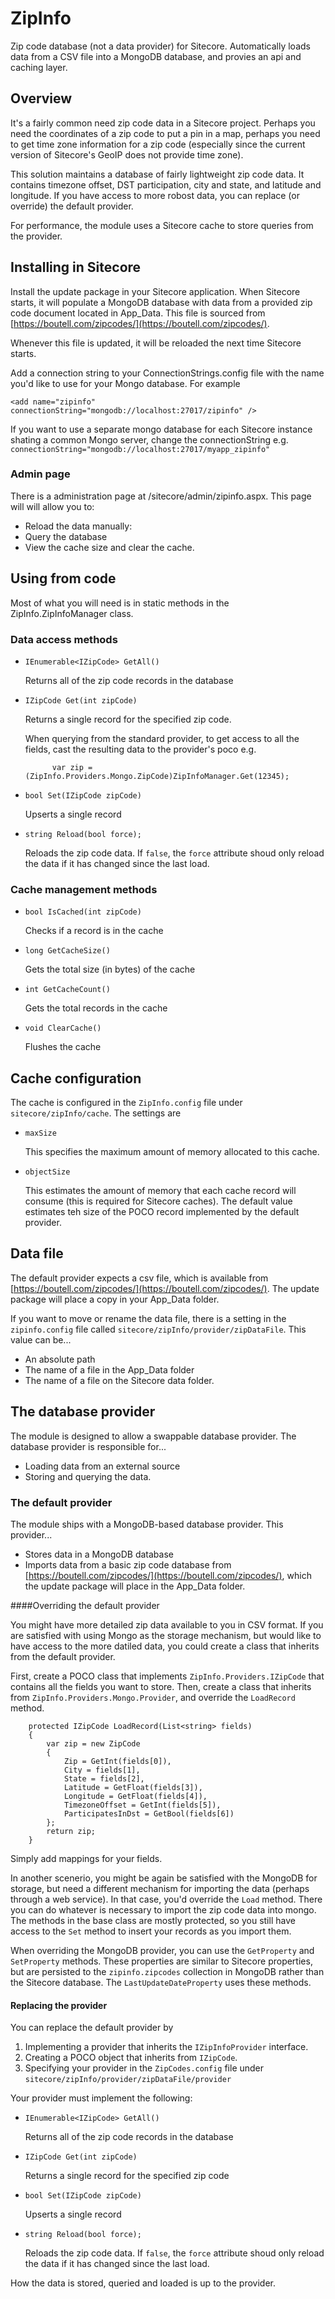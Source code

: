 # ZipInfo
Zip code database (not a data provider) for Sitecore. Automatically loads data from a CSV file into a MongoDB database, and provies an api and caching layer.

## Overview

It's a fairly common need zip code data in a Sitecore project. Perhaps you need the coordinates of a zip code to put a pin in a map, perhaps you need to get time zone information for a zip code (especially since the current version of Sitecore's GeoIP does not provide time zone).

This solution maintains a database of fairly lightweight zip code data. It contains timezone offset, DST participation, city and state, and latitude and longitude. If you have access to more robost data, you can replace (or override) the default provider.

For performance, the module uses a Sitecore cache to store queries from the provider. 

## Installing in Sitecore
Install the update package in your Sitecore application. When Sitecore starts, it will populate a MongoDB database with data from a provided zip code document located in App_Data. This file is sourced from [https://boutell.com/zipcodes/](https://boutell.com/zipcodes/).

Whenever this file is updated, it will be reloaded the next time Sitecore starts.

Add a connection string to your ConnectionStrings.config file with the name you'd like to use for your Mongo database. For example

	<add name="zipinfo" connectionString="mongodb://localhost:27017/zipinfo" />

If you want to use a separate mongo database for each Sitecore instance shating a common Mongo server, change the connectionString e.g. `connectionString="mongodb://localhost:27017/myapp_zipinfo"`

### Admin page

There is a administration page at /sitecore/admin/zipinfo.aspx. This page will will allow you to:

- Reload the data manually:
- Query the database
- View the cache size and clear the cache.

## Using from code
Most of what you will need is in static methods in the ZipInfo.ZipInfoManager class.

### Data access methods

- `IEnumerable<IZipCode> GetAll()`

	Returns all of the zip code records in the database

- `IZipCode Get(int zipCode)`
	
	Returns a single record for the specified zip code.

	When querying from the standard provider, to get access to all the fields, cast the resulting data to the provider's poco e.g. 

			var zip = (ZipInfo.Providers.Mongo.ZipCode)ZipInfoManager.Get(12345);

- `bool Set(IZipCode zipCode)`

	Upserts a single record

- `string Reload(bool force);`

	Reloads the zip code data. If `false`, the `force` attribute shoud only reload the data if it has changed since the last load.

### Cache management methods

- `bool IsCached(int zipCode)`

	Checks if a record is in the cache

- `long GetCacheSize()`

	Gets the total size (in bytes) of the cache
	
- `int GetCacheCount()`

	Gets the total records in the cache

- `void ClearCache()`

	Flushes the cache


## Cache configuration
The cache is configured in the `ZipInfo.config` file under `sitecore/zipInfo/cache`. The settings are 

- `maxSize`

	This specifies the maximum amount of memory allocated to this cache.

- `objectSize`

	This estimates the amount of memory that each cache record will consume (this is required for Sitecore caches). The default value estimates teh size of the POCO record implemented by the default provider.

## Data file
The default provider expects a csv file, which is available from [https://boutell.com/zipcodes/](https://boutell.com/zipcodes/). The update package will place a copy in your App_Data folder.

If you want to move or rename the data file, there is a setting in the `zipinfo.config` file called `sitecore/zipInfo/provider/zipDataFile`. This value can be...

- An absolute path
- The name of a file in the App_Data folder
- The name of a file on the Sitecore data folder.

## The database provider
The module is designed to allow a swappable database provider. The database provider is responsible for...

- Loading data from an external source
- Storing and querying the data.

### The default provider

The module ships with a MongoDB-based database provider. This provider...

- Stores data in a MongoDB database
- Imports data from a basic zip code database from [https://boutell.com/zipcodes/](https://boutell.com/zipcodes/), which the update package will place in the App_Data folder.

####Overriding the default provider

You might have more detailed zip data available to you in CSV format. If you are satisfied with using Mongo as the storage mechanism, but would like to have access to the more datiled data,
you could create a class that inherits from the default provider.

First, create a POCO class that implements `ZipInfo.Providers.IZipCode` that contains all the fields you want to store. Then, create a class that inherits from `ZipInfo.Providers.Mongo.Provider`, and override the `LoadRecord` method. 

        protected IZipCode LoadRecord(List<string> fields)
        {
            var zip = new ZipCode
            {
                Zip = GetInt(fields[0]),
                City = fields[1],
                State = fields[2],
                Latitude = GetFloat(fields[3]),
                Longitude = GetFloat(fields[4]),
                TimezoneOffset = GetInt(fields[5]),
                ParticipatesInDst = GetBool(fields[6])
            };
            return zip;
        }

Simply add mappings for your fields.

In another scenerio, you might be again be satisfied with the MongoDB for storage, but need a different mechanism for importing the data (perhaps through a web service). In that case, you'd override the `Load` method. There you can
do whatever is necessary to import the zip code data into mongo. The methods in the base class are mostly protected, so you still have access to the `Set` method to insert your records as you import them.

When overriding the MongoDB provider, you can use the `GetProperty` and `SetProperty` methods. These properties are similar to Sitecore properties, but are persisted to the `zipinfo.zipcodes` collection in MongoDB rather than the Sitecore database. The `LastUpdateDateProperty` uses these methods.

#### Replacing the provider
You can replace the default provider by

1. Implementing a provider that inherits the `IZipInfoProvider` interface.
2. Creating a POCO object that inherits from `IZipCode`.
3. Specifying your provider in the `ZipCodes.config` file under `sitecore/zipInfo/provider/zipDataFile/provider`

Your provider must implement the following:

- `IEnumerable<IZipCode> GetAll()`

	Returns all of the zip code records in the database

- `IZipCode Get(int zipCode)`
	
	Returns a single record for the specified zip code

- `bool Set(IZipCode zipCode)`

	Upserts a single record

- `string Reload(bool force);`

	Reloads the zip code data. If `false`, the `force` attribute shoud only reload the data if it has changed since the last load.

How the data is stored, queried and loaded is up to the provider.
